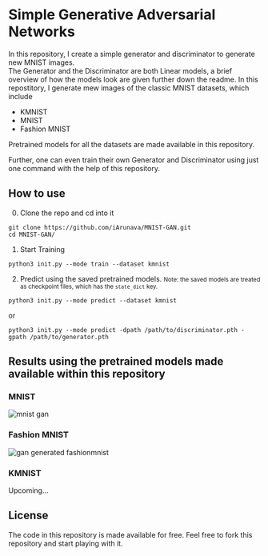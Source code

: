 # Simple Generative Adversarial Networks

In this repository, I create a simple generator and discriminator to generate new MNIST images. <br/>
The Generator and the Discriminator are both Linear models, a brief overview of how the models look are given further down 
the readme. In this repostitory, I generate mew images of the classic MNIST datasets, which include
- KMNIST
- MNIST
- Fashion MNIST


Pretrained models for all the datasets are made available in this repository. <br/>

Further, one can even train their own Generator and Discriminator using just one command with the help of this repository.

## How to use

0. Clone the repo and cd into it
```
git clone https://github.com/iArunava/MNIST-GAN.git
cd MNIST-GAN/
```

1. Start Training
```
python3 init.py --mode train --dataset kmnist
```

2. Predict using the saved pretrained models.
<small> Note: the saved models are treated as checkpoint files, which has the `state_dict` key. </small>
```
python3 init.py --mode predict --dataset kmnist
```
or
```
python3 init.py --mode predict -dpath /path/to/discriminator.pth -gpath /path/to/generator.pth
```

## Results using the pretrained models made available within this repository

### MNIST

![mnist gan](https://user-images.githubusercontent.com/26242097/52112342-34eeea00-262c-11e9-8aa5-b0937f7ba192.png)

### Fashion MNIST

![gan generated fashionmnist](https://user-images.githubusercontent.com/26242097/52112319-243e7400-262c-11e9-8f79-e2badb69a887.png)

### KMNIST

Upcoming...

## License

The code in this repository is made available for free. Feel free to fork this repository and start playing with it.
